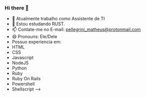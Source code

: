 ### Hi there 👋

- 🔭 Atualmente trabalho como Assistente de TI
- 🌱 Estou estudando RUST.
- 📫 Contate-me no E-mail: pellegrini_matheus@protonmail.com
- 😄 Pronouns: Ele/Dele
- Possuo experiencia em:
- HTML
- CSS
- Javascript
- NodeJS
- Python
- Ruby
- Ruby On Rails
- Powershell
- Shellscript
-->


